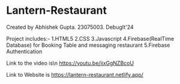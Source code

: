 # Lantern-Restaurant

Created by Abhishek Gupta. 23075003.
DebugIt'24

Project includes:-
1.HTML5
2.CSS
3.Javascript
4.Firebase(RealTime Database) for Booking Table and messaging restaurant
5.Firebase Authentication

Link to the video is\n
https://youtu.be/iixGgNZBcoU

Link to Website is
https://lantern-restaurant.netlify.app/
